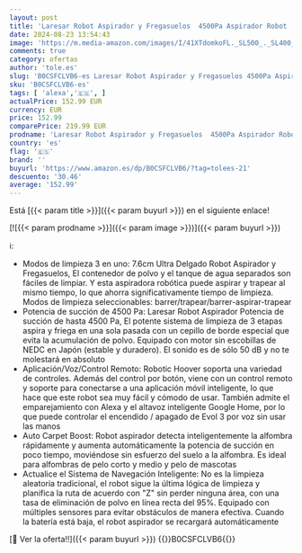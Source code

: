 ```yaml
---
layout: post
title: 'Laresar Robot Aspirador y Fregasuelos  4500Pa Aspirador Robot  Carga automática  150 Minutos de batería de Larga duración  App o Mando a Distancia  Compatible con Alexa  para Pelo de Mascotas  Evol 3 '
date: 2024-08-23 13:54:43
image: 'https://m.media-amazon.com/images/I/41XTdomkoFL._SL500_._SL400_.jpg'
comments: true
category: ofertas
author: 'tole.es'
slug: 'B0CSFCLVB6-es Laresar Robot Aspirador y Fregasuelos 4500Pa Aspirador...'
sku: 'B0CSFCLVB6-es'
tags: [ 'alexa','🇪🇸', ]
actualPrice: 152.99 EUR
currency: EUR
price: 152.99
comparePrice: 219.99 EUR
prodname: 'Laresar Robot Aspirador y Fregasuelos  4500Pa Aspirador Robot  Carga automática  150 Minutos de batería de Larga duración  App o Mando a Distancia  Compatible con Alexa  para Pelo de Mascotas  Evol 3 '
country: 'es'
flag: '🇪🇸'
brand: ''
buyurl: 'https://www.amazon.es/dp/B0CSFCLVB6/?tag=tolees-21'
descuento: '30.46'
average: '152.99'
---
```


Está [{{< param title >}}]({{< param buyurl >}}) en el siguiente enlace!

[![{{< param prodname >}}]({{< param image >}})]({{< param buyurl >}})

ℹ️:

- Modos de limpieza 3 en uno: 7.6cm Ultra Delgado Robot Aspirador y Fregasuelos, El contenedor de polvo y el tanque de agua separados son fáciles de limpiar. Y esta aspiradora robótica puede aspirar y trapear al mismo tiempo, lo que ahorra significativamente tiempo de limpieza. Modos de limpieza seleccionables: barrer/trapear/barrer-aspirar-trapear
- Potencia de succión de 4500 Pa: Laresar Robot Aspirador Potencia de succión de hasta 4500 Pa, El potente sistema de limpieza de 3 etapas aspira y friega en una sola pasada con un cepillo de borde especial que evita la acumulación de polvo. Equipado con motor sin escobillas de NEDC en Japón (estable y duradero). El sonido es de sólo 50 dB y no te molestará en absoluto
- Aplicación/Voz/Control Remoto: Robotic Hoover soporta una variedad de controles. Además del control por botón, viene con un control remoto y soporte para conectarse a una aplicación móvil inteligente, lo que hace que este robot sea muy fácil y cómodo de usar. También admite el emparejamiento con Alexa y el altavoz inteligente Google Home, por lo que puede controlar el encendido / apagado de Evol 3 por voz sin usar las manos
- Auto Carpet Boost: Robot aspirador detecta inteligentemente la alfombra rápidamente y aumenta automáticamente la potencia de succión en poco tiempo, moviéndose sin esfuerzo del suelo a la alfombra. Es ideal para alfombras de pelo corto y medio y pelo de mascotas
- Actualice el Sistema de Navegación Inteligente: No es la limpieza aleatoria tradicional, el robot sigue la última lógica de limpieza y planifica la ruta de acuerdo con "Z" sin perder ninguna área, con una tasa de eliminación de polvo en línea recta del 95%. Equipado con múltiples sensores para evitar obstáculos de manera efectiva. Cuando la batería está baja, el robot aspirador se recargará automáticamente

[🛒 Ver la oferta!!]({{< param buyurl >}})
{{<world>}}B0CSFCLVB6{{</world>}}
